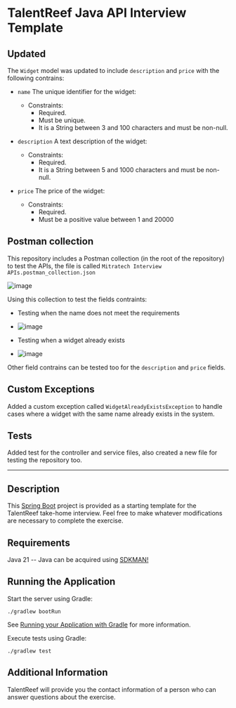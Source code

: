 # TalentReef Java API Interview Template

## Updated

The `Widget` model was updated to include `description` and `price` with the following contrains:

* `name` The unique identifier for the widget: 
    * Constraints:
        * Required.
        * Must be unique.
        * It is a String between 3 and 100 characters and must be non-null.
     
* `description` A text description of the widget: 
    * Constraints:
        * Required.
        * It is a String between 5 and 1000 characters and must be non-null.

* `price` The price of the widget: 
    * Constraints:
        * Required.
        * Must be a positive value between 1 and 20000

## Postman collection

This repository includes a Postman collection (in the root of the repository) to test the APIs, the file is called `Mitratech Interview APIs.postman_collection.json`

![image](https://github.com/user-attachments/assets/300eec2b-843f-4597-bed6-8039ee7cfd23)

Using this collection to test the fields contraints:

* Testing when the name does not meet the requirements
* ![image](https://github.com/user-attachments/assets/a8aaae17-0292-494f-a24b-7be3d3a8bc2f)

* Testing when a widget already exists
* ![image](https://github.com/user-attachments/assets/9fb1ef41-3673-4b10-bf10-cffa427961ca)

Other field contrains can be tested too for the `description` and `price` fields.

## Custom Exceptions

Added a custom exception called `WidgetAlreadyExistsException` to handle cases where a widget with the same name already exists in the system.

## Tests

Added test for the controller and service files, also created a new file for testing the repository too.

-------------------------

## Description

This [Spring Boot](https://spring.io/projects/spring-boot) project is provided as a starting template for the TalentReef take-home interview. Feel free to make whatever modifications are necessary to complete the exercise.

## Requirements

Java 21 -- Java can be acquired using [SDKMAN!](https://sdkman.io/)

## Running the Application

Start the server using Gradle:

```shell
./gradlew bootRun
```

See [Running your Application with Gradle](https://docs.spring.io/spring-boot/docs/current/gradle-plugin/reference/htmlsingle/#running-your-application) for more information.

Execute tests using Gradle:

```shell
./gradlew test
```

## Additional Information

TalentReef will provide you the contact information of a person who can answer questions about the exercise.
